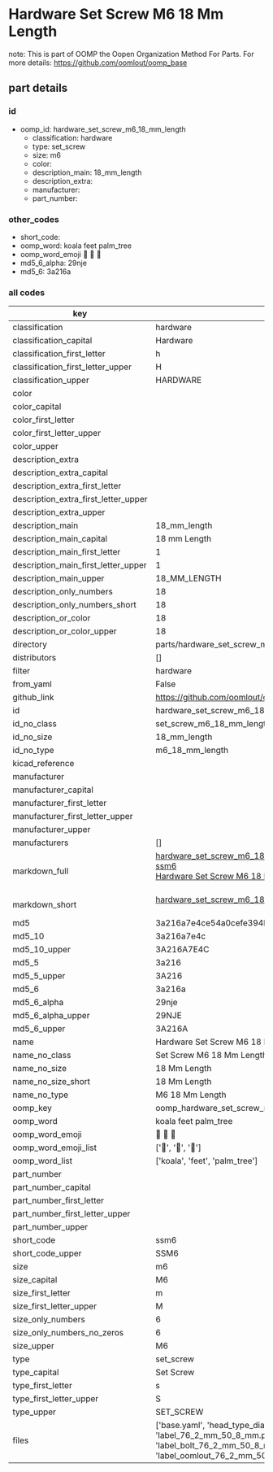 # Hardware Set Screw M6 18 Mm Length  

note: This is part of OOMP the Oopen Organization Method For Parts. For more details: https://github.com/oomlout/oomp_base

##  part details





### id
* oomp_id: hardware_set_screw_m6_18_mm_length
  * classification: hardware
  * type: set_screw
  * size: m6
  * color: 
  * description_main: 18_mm_length
  * description_extra: 
  * manufacturer: 
  * part_number: 

### other_codes
* short_code: 
* oomp_word: koala feet palm_tree
* oomp_word_emoji :koala: :feet: :palm_tree:
* md5_6_alpha: 29nje
* md5_6: 3a216a

### all codes 
| key | value |  
| --- | --- |  
| classification | hardware |  
| classification_capital | Hardware |  
| classification_first_letter | h |  
| classification_first_letter_upper | H |  
| classification_upper | HARDWARE |  
| color |  |  
| color_capital |  |  
| color_first_letter |  |  
| color_first_letter_upper |  |  
| color_upper |  |  
| description_extra |  |  
| description_extra_capital |  |  
| description_extra_first_letter |  |  
| description_extra_first_letter_upper |  |  
| description_extra_upper |  |  
| description_main | 18_mm_length |  
| description_main_capital | 18 mm Length |  
| description_main_first_letter | 1 |  
| description_main_first_letter_upper | 1 |  
| description_main_upper | 18_MM_LENGTH |  
| description_only_numbers | 18 |  
| description_only_numbers_short | 18 |  
| description_or_color | 18 |  
| description_or_color_upper | 18 |  
| directory | parts/hardware_set_screw_m6_18_mm_length |  
| distributors | [] |  
| filter | hardware |  
| from_yaml | False |  
| github_link | https://github.com/oomlout/oomlout_oomp_part_src/tree/main/parts/hardware_set_screw_m6_18_mm_length/working |  
| id | hardware_set_screw_m6_18_mm_length |  
| id_no_class | set_screw_m6_18_mm_length |  
| id_no_size | 18_mm_length |  
| id_no_type | m6_18_mm_length |  
| kicad_reference |  |  
| manufacturer |  |  
| manufacturer_capital |  |  
| manufacturer_first_letter |  |  
| manufacturer_first_letter_upper |  |  
| manufacturer_upper |  |  
| manufacturers | [] |  
| markdown_full | [hardware_set_screw_m6_18_mm_length](https://github.com/oomlout/oomlout_oomp_part_src/tree/main/parts/hardware_set_screw_m6_18_mm_length/working)<br>[ssm6](https://github.com/oomlout/oomlout_oomp_part_src/tree/main/parts/hardware_set_screw_m6_18_mm_length/working)<br>[Hardware Set Screw M6 18 Mm Length](https://github.com/oomlout/oomlout_oomp_part_src/tree/main/parts/hardware_set_screw_m6_18_mm_length/working)<br><br> |  
| markdown_short | [hardware_set_screw_m6_18_mm_length](https://github.com/oomlout/oomlout_oomp_part_src/tree/main/parts/hardware_set_screw_m6_18_mm_length/working)<br><br> |  
| md5 | 3a216a7e4ce54a0cefe394b17368011e |  
| md5_10 | 3a216a7e4c |  
| md5_10_upper | 3A216A7E4C |  
| md5_5 | 3a216 |  
| md5_5_upper | 3A216 |  
| md5_6 | 3a216a |  
| md5_6_alpha | 29nje |  
| md5_6_alpha_upper | 29NJE |  
| md5_6_upper | 3A216A |  
| name | Hardware Set Screw M6 18 Mm Length |  
| name_no_class | Set Screw M6 18 Mm Length |  
| name_no_size | 18 Mm Length |  
| name_no_size_short | 18 Mm Length |  
| name_no_type | M6 18 Mm Length |  
| oomp_key | oomp_hardware_set_screw_m6_18_mm_length |  
| oomp_word | koala feet palm_tree |  
| oomp_word_emoji | :koala: :feet: :palm_tree: |  
| oomp_word_emoji_list | [':koala:', ':feet:', ':palm_tree:'] |  
| oomp_word_list | ['koala', 'feet', 'palm_tree'] |  
| part_number |  |  
| part_number_capital |  |  
| part_number_first_letter |  |  
| part_number_first_letter_upper |  |  
| part_number_upper |  |  
| short_code | ssm6 |  
| short_code_upper | SSM6 |  
| size | m6 |  
| size_capital | M6 |  
| size_first_letter | m |  
| size_first_letter_upper | M |  
| size_only_numbers | 6 |  
| size_only_numbers_no_zeros | 6 |  
| size_upper | M6 |  
| type | set_screw |  
| type_capital | Set Screw |  
| type_first_letter | s |  
| type_first_letter_upper | S |  
| type_upper | SET_SCREW |  
| files | ['base.yaml', 'head_type_diagram.png', 'label_15_mm_30_mm.pdf', 'label_15_mm_30_mm.svg', 'label_76_2_mm_50_8_mm.pdf', 'label_76_2_mm_50_8_mm.svg', 'label_bolt_76_2_mm_50_8_mm.pdf', 'label_bolt_76_2_mm_50_8_mm.svg', 'label_oomlout_76_2_mm_50_8_mm.pdf', 'label_oomlout_76_2_mm_50_8_mm.svg', 'readme.md', 'type_diagram.png', 'working.json', 'working.yaml'] |  
